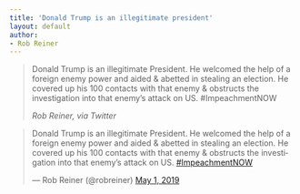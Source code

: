 ```yaml
---
title: 'Donald Trump is an illegitimate president'
layout: default
author:
- Rob Reiner
---
```


> Donald Trump is an illegitimate President. He welcomed the help of a foreign enemy power and aided &amp; abetted in stealing an election. He covered up his 100 contacts with that enemy &amp; obstructs the investigation into that enemy’s attack on US. #ImpeachmentNOW
>
> <cite>Rob Reiner, via Twitter</cite>

<blockquote class="twitter-tweet"><p lang="en" dir="ltr">Donald Trump is an illegitimate President. He welcomed the help of a foreign enemy power and aided &amp; abetted in stealing an election. He covered up his 100 contacts with that enemy &amp; obstructs the investigation into that enemy’s attack on US. <a href="https://twitter.com/hashtag/ImpeachmentNOW?src=hash&amp;ref_src=twsrc%5Etfw">#ImpeachmentNOW</a></p>&mdash; Rob Reiner (@robreiner) <a href="https://twitter.com/robreiner/status/1123522975896985600?ref_src=twsrc%5Etfw">May 1, 2019</a></blockquote> <script async src="https://platform.twitter.com/widgets.js" charset="utf-8"></script>
